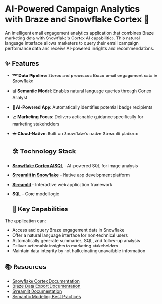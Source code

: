 # AI-Powered Campaign Analytics with Braze and Snowflake Cortex 🎯

An intelligent email engagement analytics application that combines Braze marketing data with Snowflake's Cortex AI capabilities. This natural language interface allows marketers to query their email campaign performance data and receive AI-powered insights and recommendations.


## ✨ Features

- **➿ Data Pipeline**: Stores and processes Braze email engagement data in Snowflake
- **📊 Semantic Model**: Enables natural language queries through Cortex Analyst
- **🤖 AI-Powered App**: Automatically identifies potential badge recipients
- **📈 Marketing Focus**: Delivers actionable guidance specifically for marketing stakeholders
- **☁️ Cloud-Native**: Built on Snowflake's native Streamlit platform


  ## 🛠️ Technology Stack
  
- **[Snowflake Cortex AISQL](https://docs.snowflake.com/en/user-guide/snowflake-cortex/aisql)** - AI-powered SQL for image analysis
- **[Streamlit in Snowflake](https://docs.snowflake.com/en/developer-guide/streamlit/about-streamlit)** - Native app development platform
- **[Streamlit](https://streamlit.io)** - Interactive web application framework
- **SQL** - Core model logic


  ## 📱 Key Capabilities
  
The application can:
- Access and query Braze engagement data in Snowflake
- Offer a natural language interface for non-technical users
- Automatically generate summaries, SQL, and follow-up analysis
- Deliver actionable insights to marketing stakeholders
- Maintain data integrity by not hallucinating unavailable information


## 📚 Resources

- [Snowflake Cortex Documentation](https://docs.snowflake.com/en/user-guide/snowflake-cortex)
- [Braze Data Export Documentation](https://www.braze.com/docs/user_guide/data_and_analytics/export_braze_data/)
- [Streamlit Documentation](https://docs.streamlit.io/)
- [Semantic Modeling Best Practices](https://docs.snowflake.com/en/user-guide/snowflake-cortex/cortex-analyst)
